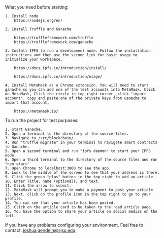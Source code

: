 What you need before starting:

	1. Install node 
		https://nodejs.org/en/

	2. Install Truffle and Ganache 

		https://truffleframework.com/truffle
		https://truffleframework.com/ganache

	3. Install IPFS to run a development node. Follow the installation instructions and then use the second link for basic usage to initialize your workspace.

		https://docs.ipfs.io/introduction/install/

		https://docs.ipfs.io/introduction/usage/

	4. Install MetaMask as a Chrome extension. You will need to start ganache so you can add one of the test accounts into MetaMask. Click on MetaMask, Click the circle in top right corner, click "import account", copy and paste one of the private keys from Ganache to import that account.
			
		https://metamask.io/

To run the project for test purposes:
	
	1. Start Ganache.
	2. Open a terminal to the directory of the source files.
	3. Navigate to /src/blockchain/
	4. Run "truffle migrate" in your terminal to navigate smart contracts to Ganache.
	5. Open a second terminal and run "ipfs daemon" to start your IPFS node.
	6. Open a third terminal to the directory of the source files and run "npm start"
	7. Open Chrome to localhost:3000 to see the app.
	8. Look to the middle of the screen to see that your address is there.
	9. Click the green "plus" button in the top right to add an article.
	10. Enter Title, name (optional), and text.
	11. Click the arrow to submit.
	12. MetaMask will prompt you to make a payment to post your article.
	13. Next, click on the profile icon in the top right to go to your profile.
	14. You can see that your article has been posted.
	15. Click on the article card to be taken to the read article page.
	16. You have the option to share your article on social medias on the left.
	
If you have any problems configuring your environment. Feel free to contact.
	joshua.gendein@sjsu.edu
